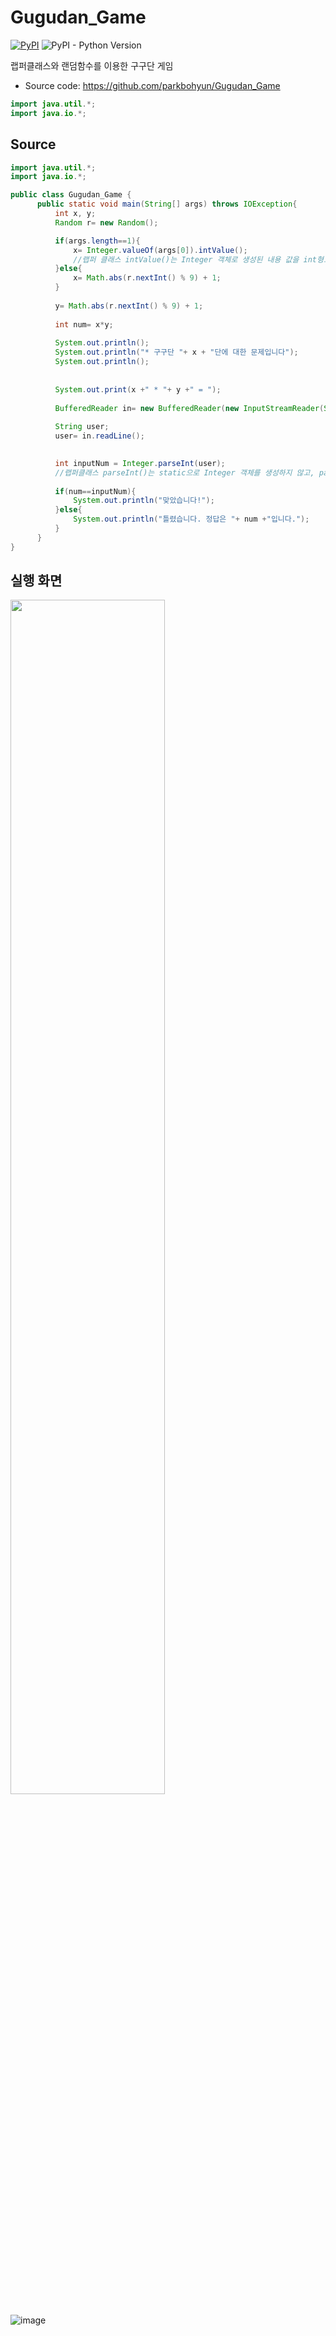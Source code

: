 # Gugudan_Game
[![PyPI](https://img.shields.io/pypi/v/dart-fss.svg)](https://pypi.org/project/dart-fss/)
![PyPI - Python Version](https://img.shields.io/pypi/pyversions/dart-fss.svg)

랩퍼클래스와 랜덤함수를 이용한 구구단 게임

- Source code: https://github.com/parkbohyun/Gugudan_Game

``` java
import java.util.*;
import java.io.*;
```

## Source

```java
import java.util.*;
import java.io.*;

public class Gugudan_Game {
	  public static void main(String[] args) throws IOException{
		  int x, y;
		  Random r= new Random();

		  if(args.length==1){
			  x= Integer.valueOf(args[0]).intValue(); 
			  //랩퍼 클래스 intValue()는 Integer 객체로 생성된 내용 값을 int형으로 형변환
		  }else{
			  x= Math.abs(r.nextInt() % 9) + 1;
		  }
	
		  y= Math.abs(r.nextInt() % 9) + 1;
		  
		  int num= x*y;
	
		  System.out.println();
		  System.out.println("* 구구단 "+ x + "단에 대한 문제입니다");
		  System.out.println();
	
	
		  System.out.print(x +" * "+ y +" = ");
		 
		  BufferedReader in= new BufferedReader(new InputStreamReader(System.in));
		  
		  String user;
		  user= in.readLine();
	

		  int inputNum = Integer.parseInt(user);
		  //랩퍼클래스 parseInt()는 static으로 Integer 객체를 생성하지 않고, parameter로 int형으로 형변환
	
		  if(num==inputNum){
			  System.out.println("맞았습니다!");
		  }else{
			  System.out.println("틀렸습니다. 정답은 "+ num +"입니다.");
		  }
	  }
}
```

## 실행 화면
<img src = "https://user-images.githubusercontent.com/47629333/173706975-69f1fb72-7d06-4fa8-8f75-e240a1ebdca0.png" width = "70%" height = "70%">

![image](https://user-images.githubusercontent.com/47629333/173706975-69f1fb72-7d06-4fa8-8f75-e240a1ebdca0.png)
